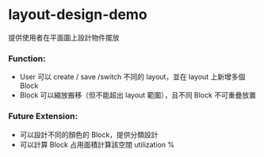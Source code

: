 # layout-design-demo
提供使用者在平面圖上設計物件擺放

### Function:
- User 可以 create / save /switch 不同的 layout，並在 layout 上新增多個 Block
- Block 可以縮放搬移（但不能超出 layout 範圍），且不同 Block 不可重疊放置

### Future Extension:
- 可以設計不同的顏色的 Block，提供分類設計
- 可以計算 Block 占用面積計算該空間 utilization %

